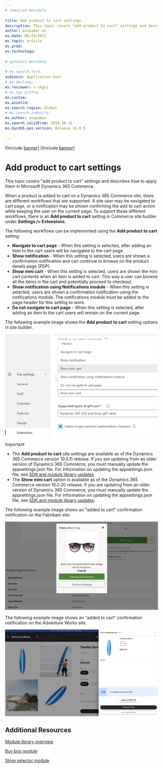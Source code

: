 ```yaml
---
# required metadata

title: Add product to cart settings
description: This topic covers "add product to cart" settings and describes how to apply them in Microsoft Dynamics 365 Commerce.
author: anupamar-ms
ms.date: 06/23/2021
ms.topic: article
ms.prod: 
ms.technology: 

# optional metadata

# ms.search.form: 
audience: Application User
# ms.devlang: 
ms.reviewer: v-chgri
# ms.tgt_pltfrm: 
ms.custom: 
ms.assetid: 
ms.search.region: Global
# ms.search.industry: 
ms.author: anupamar
ms.search.validFrom: 2019-10-31
ms.dyn365.ops.version: Release 10.0.5

---
```


[!include [banner](includes/banner.md)]
[!include [banner](includes/preview-banner.md)]

# Add product to cart settings

This topic covers "add product to cart" settings and describes how to apply them in Microsoft Dynamics 365 Commerce.

When a product is added to cart on a Dynamics 365 Commerce site, there are different workflows that are supported. A site user may be navigated to cart page, or a notification may be shown confirming the add to cart action while keeping the user on the current page. To support these different workflows, there is an **Add product to cart** setting in Commerce site builder under **Settings /> Extensions**. 

The following workflows can be implemented using the **Add product to cart** setting:

 - **Navigate to cart page** - When this setting is selected, after adding an item to the cart users will be navigated to the cart page.
 - **Show notification** - When this setting is selected, users are shown a confirmation notification and can continue to browse on the product details page (PDP).
 - **Show mini cart** - When this setting is selected, users are shown the mini cart contents when an item is added to cart. This way a user can browse all the items in the cart and potentially proceed to checkout.
 - **Show notification using Notifications module** - When this setting is selected, users are shown a confirmation notification using the notifications module. The notifications module must be added to the page header for this setting to work.
 - **Do not navigate to cart page** - When this setting is selected, after adding an item to the cart users will remain on the current page.
 
The following example image shows the **Add product to cart** setting options in site builder.

![Example of add product to cart setting options in site builder](./media/AW_sitesettings.PNG)

> [!IMPORTANT]
> - The **Add product to cart** site settings are available as of the Dynamics 365 Commerce version 10.0.11 release. If you are updating from an older version of Dynamics 365 Commerce, you must manually update the appsettings.json file. For information on updating the appsettings.json file, see [SDK and module library updates](e-commerce-extensibility/sdk-updates.md#update-the-appsettingsjson-file). 
> - The **Show mini cart** option is available as of the Dynamics 365 Commerce version 10.0.20 release. If you are updating from an older version of Dynamics 365 Commerce, you must manually update the appsettings.json file. For information on updating the appsettings.json file, see [SDK and module library updates](e-commerce-extensibility/sdk-updates.md#update-the-appsettingsjson-file). 

The following example image shows an "added to cart" confirmation notification on the Fabrikam site.

![Example of a notification module](./media/ecommerce-addtocart-notifications.PNG)

The following example image shows an "added to cart" confirmation notification on the Adventure Works site.

![Example of a notification module](./media/AW_minicart.PNG)

## Additional Resources

[Module library overview](starter-kit-overview.md)

[Buy box module](add-buy-box.md)

[Store selector module](store-selector.md)

